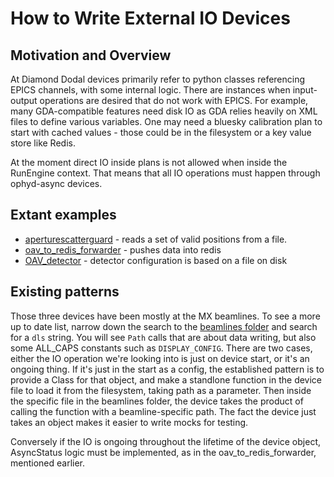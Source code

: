 # How to Write External IO Devices

## Motivation and Overview

At Diamond Dodal devices primarily refer to python classes referencing EPICS channels, with some internal logic.
There are instances when input-output operations are desired that do not work with EPICS.
For example, many GDA-compatible features need disk IO as GDA relies heavily on XML files to define various variables.
One may need a bluesky calibration plan to start with cached values - those could be in the filesystem or a key value store like Redis.

At the moment direct IO inside plans is not allowed when inside the RunEngine context.
That means that all IO operations must happen through ophyd-async devices.

## Extant examples

- [aperturescatterguard](../../src/dodal/devices/aperturescatterguard.py) - reads a set of valid positions from a file.
- [oav_to_redis_forwarder](../../src/dodal/devices/oav/oav_to_redis_forwarder.py) - pushes data into redis
- [OAV_detector](../../src/dodal/devices/oav/oav_detector.py) - detector configuration is based on a file on disk

## Existing patterns

Those three devices have been mostly at the MX beamlines. To see a more up to date list, narrow down the search to the [beamlines folder](../../src/dodal/beamlines/) and search for a `dls` string. You will see `Path` calls that are about data writing, but also some ALL_CAPS constants such as `DISPLAY_CONFIG`.
There are two cases, either the IO operation we're looking into is just on device start, or it's an ongoing thing. If it's just in the start as a config, the established pattern is to provide a Class for that object, and make a standlone function in the device file to load it from the filesystem, taking path as a parameter.
Then inside the specific file in the beamlines folder, the device takes the product of calling the function  with a beamline-specific path. The fact the device just takes an object makes it easier to write mocks for testing.

Conversely if the IO is ongoing throughout the lifetime of the device object, AsyncStatus logic must be implemented, as in the oav_to_redis_forwarder, mentioned earlier.
